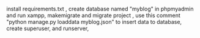 install requirements.txt ,
create database named "myblog" in phpmyadmin and run xampp,
makemigrate and migrate project ,
use this comment "python manage.py loaddata myblog.json" to insert data to database,
create superuser,
and runserver,
